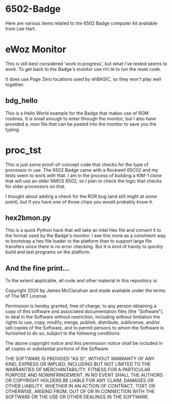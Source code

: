 # 6502-Badge

Here are various items related to the 6502 Badge computer kit available from Lee Hart.

# eWoz Monitor

This is still best considered 'work in progress', but what I've tested seems to work. To get back to the Badge's monitor use `FFC3R` to run the reset code.

It does use Page Zero locations used by ehBASIC, so they won't play well together.


## bdg_hello

This is a Hello World example for the Badge that makes use of ROM routines. It is small enough to enter through the monitor, but I also have provided a .mon file that can be pasted into the monitor to save you the typing.


# proc_tst

This is just some proof-of-concept code that checks for the type of processor in use. The 6502 Badge came with a Rockwell 65C02 and my tests seem to work with that. I am in the process of building a KIM-1 clone that will use an older NMOS 6502, so I plan to check the logic that checks for older processors on that.

I thought about adding a check for the ROR bug (and still might at some point), but if you have one of those chips you would probably know it.


## hex2bmon.py

This is a quick Python hack that will take an Intel Hex file and convert it to the format used by the Badge's monitor. I see this more as a convinient way to bootstrap a hex file loader to the platform than to support large file transfers since there is no error checking. But it is kind of handy to quickly build and test programs on the platform.

## And the fine print...

To the extent applicable, all code and other material in this repository is:

Copyright 2020 by James McClanahan and made available under the terms of The MIT License.

Permission is hereby granted, free of charge, to any person obtaining a copy of this software and associated documentation files (the "Software"), to deal in the Software without restriction, including without limitation the rights to use, copy, modify, merge, publish, distribute, sublicense, and/or sell copies of the Software, and to permit persons to whom the Software is furnished to do so, subject to the following conditions:

The above copyright notice and this permission notice shall be included in all copies or substantial portions of the Software.

THE SOFTWARE IS PROVIDED "AS IS", WITHOUT WARRANTY OF ANY KIND, EXPRESS OR IMPLIED, INCLUDING BUT NOT LIMITED TO THE WARRANTIES OF MERCHANTABILITY, FITNESS FOR A PARTICULAR PURPOSE AND NONINFRINGEMENT. IN NO EVENT SHALL THE AUTHORS OR COPYRIGHT HOLDERS BE LIABLE FOR ANY CLAIM, DAMAGES OR OTHER LIABILITY, WHETHER IN AN ACTION OF CONTRACT, TORT OR OTHERWISE, ARISING FROM, OUT OF OR IN CONNECTION WITH THE SOFTWARE OR THE USE OR OTHER DEALINGS IN THE SOFTWARE.
